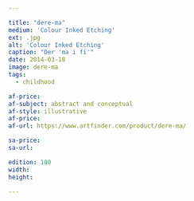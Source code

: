 ```yaml
---

title: "dere-ma"
medium: 'Colour Inked Etching'
ext: .jpg
alt: 'Colour Inked Etching'
caption: "Der 'ma i fi'"
date: 2014-03-18
image: dere-ma
tags:
  - childhood

af-price:
af-subject: abstract and conceptual
af-style: illustrative
af-price:
af-url: https://www.artfinder.com/product/dere-ma/

sa-price:
sa-url:

edition: 100
width: 
height: 

---
```

